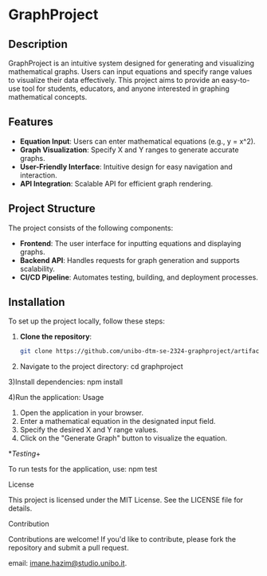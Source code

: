 # GraphProject

## Description

GraphProject is an intuitive system designed for generating and visualizing mathematical graphs. Users can input equations and specify range values to visualize their data effectively. This project aims to provide an easy-to-use tool for students, educators, and anyone interested in graphing mathematical concepts.

## Features

- **Equation Input**: Users can enter mathematical equations (e.g., y = x^2).
- **Graph Visualization**: Specify X and Y ranges to generate accurate graphs.
- **User-Friendly Interface**: Intuitive design for easy navigation and interaction.
- **API Integration**: Scalable API for efficient graph rendering.

## Project Structure

The project consists of the following components:

- **Frontend**: The user interface for inputting equations and displaying graphs.
- **Backend API**: Handles requests for graph generation and supports scalability.
- **CI/CD Pipeline**: Automates testing, building, and deployment processes.

## Installation

To set up the project locally, follow these steps:

1. **Clone the repository**:
   ```bash
   git clone https://github.com/unibo-dtm-se-2324-graphproject/artifact.git 

2) Navigate to the project directory:
cd graphproject

3)Install dependencies:
npm install

4)Run the application:
Usage

1) Open the application in your browser.
2) Enter a mathematical equation in the designated input field.
3) Specify the desired X and Y range values.
4) Click on the "Generate Graph" button to visualize the equation.

**Testing*+

To run tests for the application, use:
npm test

License

This project is licensed under the MIT License. See the LICENSE file for details.

Contribution

Contributions are welcome! If you'd like to contribute, please fork the repository and submit a pull request.

email: imane.hazim@studio.unibo.it.




